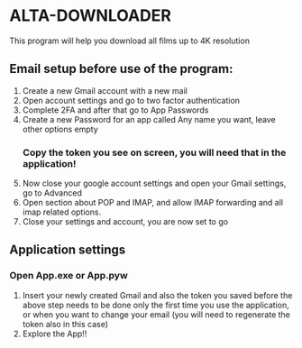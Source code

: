 # ALTA-DOWNLOADER
This program will help you download all films up to 4K resolution

## Email setup before use of the program:
1. Create a new Gmail account with a new mail
2. Open account settings and go to two factor authentication
3. Complete 2FA and after that go to App Passwords
4. Create a new Password for an app called Any name you want, leave other options empty
     ### Copy the token you see on screen, you will need that in the application!
5. Now close your google account settings and open your Gmail settings, go to Advanced
6. Open section about POP and IMAP, and allow IMAP forwarding and all imap related options.
7. Close your settings and account, you are now set to go

## Application settings
### Open App.exe or App.pyw
1. Insert your newly created Gmail and also the token you saved before
the above step needs to be done only the first time you use the application, or when you want to change your email (you will need to regenerate the token also in this case)
2. Explore the App!!
